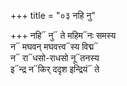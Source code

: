 +++
title = "०३ नहि नु"

+++
नहि᳓ नु᳓ ते महिम᳓नः समस्य  
न᳓ मघवन् मघवत्त्व᳓स्य विद्म᳓  
न᳓ रा᳓धसो-राधसो नू᳓तनस्य  
इ᳓न्द्र न᳓किर् ददृश इन्द्रियं᳓ ते